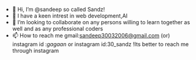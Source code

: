 - 👋 Hi, I’m @sandeep so called Sandz!
- 👀 I have a keen intrest in web development,AI
- 💞️ I’m looking to collaborate on any persons willing to learn together as well and as any professional coders
- 📫 How to reach me gmail:sandeep30032006@gmail.com (or) instagram id :_gagaan_  or instagram id:30_sandz !Its better to reach me through instagram 

<!---
gagaan-info/gagaan-info is a ✨ special ✨ repository because its `README.md` (this file) appears on your GitHub profile.
You can click the Preview link to take a look at your changes.
--->
